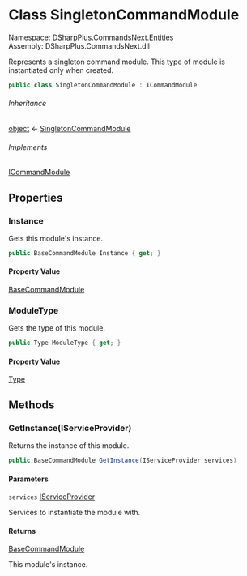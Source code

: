 # Class SingletonCommandModule

Namespace: [DSharpPlus.CommandsNext.Entities](DSharpPlus.CommandsNext.Entities.md)  
Assembly: DSharpPlus.CommandsNext.dll

Represents a singleton command module. This type of module is instantiated only when created.

```csharp
public class SingletonCommandModule : ICommandModule
```

###### Inheritance

[object](https://learn.microsoft.com/dotnet/api/system.object) ← 
[SingletonCommandModule](DSharpPlus.CommandsNext.Entities.SingletonCommandModule.md)

###### Implements

[ICommandModule](DSharpPlus.CommandsNext.Entities.ICommandModule.md)

## Properties

### <a id="DSharpPlus_CommandsNext_Entities_SingletonCommandModule_Instance"></a>Instance

Gets this module's instance.

```csharp
public BaseCommandModule Instance { get; }
```

#### Property Value

[BaseCommandModule](DSharpPlus.CommandsNext.BaseCommandModule.md)

### <a id="DSharpPlus_CommandsNext_Entities_SingletonCommandModule_ModuleType"></a>ModuleType

Gets the type of this module.

```csharp
public Type ModuleType { get; }
```

#### Property Value

[Type](https://learn.microsoft.com/dotnet/api/system.type)

## Methods

### <a id="DSharpPlus_CommandsNext_Entities_SingletonCommandModule_GetInstance_System_IServiceProvider_"></a>GetInstance\(IServiceProvider\)

Returns the instance of this module.

```csharp
public BaseCommandModule GetInstance(IServiceProvider services)
```

#### Parameters

`services` [IServiceProvider](https://learn.microsoft.com/dotnet/api/system.iserviceprovider)

Services to instantiate the module with.

#### Returns

[BaseCommandModule](DSharpPlus.CommandsNext.BaseCommandModule.md)

This module's instance.

